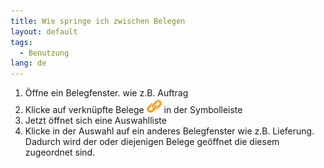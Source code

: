 ```yaml
---
title: Wie springe ich zwischen Belegen
layout: default
tags:
  - Benutzung
lang: de
---
```


1. Öffne ein Belegfenster. wie z.B. Auftrag
1. Klicke auf verknüpfte Belege ![img](../images/icons/ZoomAcross24.png) in der Symbolleiste
1. Jetzt öffnet sich eine Auswahlliste
1. Klicke in der Auswahl auf ein anderes Belegfenster wie z.B. Lieferung. Dadurch wird der oder diejenigen Belege geöffnet die diesem zugeordnet sind. 